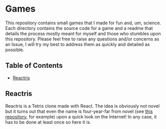 # Games

This repository contains small games that I made for fun and, um, science.
Each directory contains the source code for a game and a readme that details
the process mostly meant for myself and those who stumbles upon this repository.
Please feel free to raise any questions and/or concerns as an Issue, I will
try my best to address them as quickly and detailed as possible.

## Table of Contents

* [Reactris](#reactris)

## Reactris

Reactris is a Tetris clone made with React. The idea is obviously not novel but
it turns out that even the name is four-year-far from novel (see
[this repository](https://github.com/jmorrell/reactris), for example) upon a
quick look on the Internet! In any case, it has to be done at least once so
here it is.
